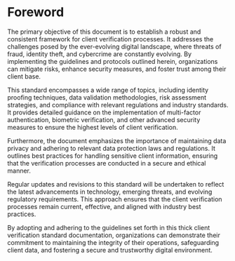 # Foreword

The primary objective of this document is to establish a robust and consistent framework for client verification processes. It addresses the challenges posed by the ever-evolving digital landscape, where threats of fraud, identity theft, and cybercrime are constantly evolving. By implementing the guidelines and protocols outlined herein, organizations can mitigate risks, enhance security measures, and foster trust among their client base.

This standard encompasses a wide range of topics, including identity proofing techniques, data validation methodologies, risk assessment strategies, and compliance with relevant regulations and industry standards. It provides detailed guidance on the implementation of multi-factor authentication, biometric verification, and other advanced security measures to ensure the highest levels of client verification.

Furthermore, the document emphasizes the importance of maintaining data privacy and adhering to relevant data protection laws and regulations. It outlines best practices for handling sensitive client information, ensuring that the verification processes are conducted in a secure and ethical manner.

Regular updates and revisions to this standard will be undertaken to reflect the latest advancements in technology, emerging threats, and evolving regulatory requirements. This approach ensures that the client verification processes remain current, effective, and aligned with industry best practices.

By adopting and adhering to the guidelines set forth in this thick client verification standard documentation, organizations can demonstrate their commitment to maintaining the integrity of their operations, safeguarding client data, and fostering a secure and trustworthy digital environment.